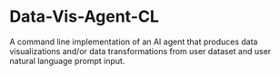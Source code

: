 # Data-Vis-Agent-CL
A command line implementation of an AI agent that produces data visualizations and/or data transformations from user dataset and user natural language prompt input. 

